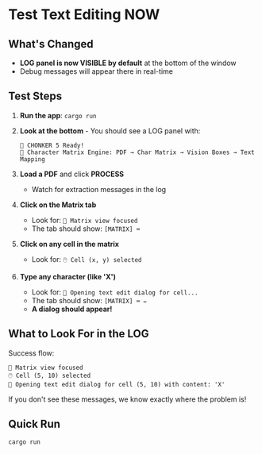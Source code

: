 # Test Text Editing NOW

## What's Changed
- **LOG panel is now VISIBLE by default** at the bottom of the window
- Debug messages will appear there in real-time

## Test Steps

1. **Run the app**: `cargo run`
2. **Look at the bottom** - You should see a LOG panel with:
   ```
   🐹 CHONKER 5 Ready!
   📌 Character Matrix Engine: PDF → Char Matrix → Vision Boxes → Text Mapping
   ```

3. **Load a PDF** and click **PROCESS**
   - Watch for extraction messages in the log

4. **Click on the Matrix tab**
   - Look for: `🎯 Matrix view focused`
   - The tab should show: `[MATRIX] ⌨️`

5. **Click on any cell in the matrix**
   - Look for: `🖱️ Cell (x, y) selected`

6. **Type any character (like 'X')**
   - Look for: `📝 Opening text edit dialog for cell...`
   - The tab should show: `[MATRIX] ⌨️ ✏️`
   - **A dialog should appear!**

## What to Look For in the LOG

Success flow:
```
🎯 Matrix view focused
🖱️ Cell (5, 10) selected  
📝 Opening text edit dialog for cell (5, 10) with content: 'X'
```

If you don't see these messages, we know exactly where the problem is!

## Quick Run
```bash
cargo run
```